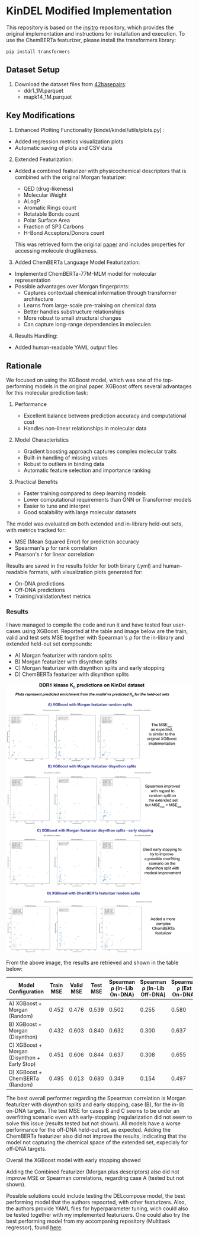 # KinDEL Modified Implementation

This repository is based on the [insitro](https://github.com/insitro/kindel/tree/main) repository, which provides the original implementation and instructions for installation and execution. To use the ChemBERTa featurizer, please install the transformers library:
```
pip install transformers
```

## Dataset Setup

1. Download the dataset files from [42basepairs](https://42basepairs.com/browse/s3/kin-del-2024/data):
   - ddr1_1M.parquet
   - mapk14_1M.parquet

## Key Modifications

1. Enhanced Plotting Functionality [kindel/kindel/utils/plots.py] :
- Added regression metrics visualization plots
- Automatic saving of plots and CSV data

2. Extended Featurization:
- Added a combined featurizer with physicochemical descriptors that is combined with the original Morgan featurizer:

  - QED (drug-likeness)
  - Molecular Weight
  - ALogP
  - Aromatic Rings count
  - Rotatable Bonds count
  - Polar Surface Area
  - Fraction of SP3 Carbons
  - H-Bond Acceptors/Donors count

  This was retrieved form the original [paper](https://arxiv.org/pdf/2410.08938) and includes properties for accessing molecule druglikeness.

3. Added ChemBERTa Language Model Featurization:
- Implemented ChemBERTa-77M-MLM model for molecular representation
- Possible advantages over Morgan fingerprints:
  - Captures contextual chemical information through transformer architecture
  - Learns from large-scale pre-training on chemical data
  - Better handles substructure relationships
  - More robust to small structural changes
  - Can capture long-range dependencies in molecules

4. Results Handling:
- Added human-readable YAML output files


## Rationale

We focused on using the XGBoost model, which was one of the top-performing models in the original paper. XGBoost offers several advantages for this molecular prediction task:

1. Performance
   - Excellent balance between prediction accuracy and computational cost
   - Handles non-linear relationships in molecular data

2. Model Characteristics
   - Gradient boosting approach captures complex molecular traits
   - Built-in handling of missing values
   - Robust to outliers in binding data
   - Automatic feature selection and importance ranking

3. Practical Benefits
   - Faster training compared to deep learning models
   - Lower computational requirements than GNN or Transformer models
   - Easier to tune and interpret
   - Good scalability with large molecular datasets

The model was evaluated on both extended and in-library held-out sets, with metrics tracked for:
- MSE (Mean Squared Error) for prediction accuracy
- Spearman's ρ for rank correlation
- Pearson's r for linear correlation

Results are saved in the results folder for both binary (.yml) and human-readable formats, with visualization plots generated for:
- On-DNA predictions
- Off-DNA predictions
- Training/validation/test metrics


### Results
I have managed to compile the code and run it and have tested four user-cases using XGBoost. Reported at the table and image below are the train, valid and test sets MSE together with Spearman's ρ for the in-library and extended held-out set compounds:

- A) Morgan featurizer with random splits
- B) Morgan featurizer with disynthon splits 
- C) Morgan featurizer with disynthon splits and early stopping
- D) ChemBERTa featurizer with disynthon splits






![Kindel Modification Results](/results/kindel_mod_results.png)


From the above image, the results are retrieved and shown in the table below:

| Model Configuration | Train MSE | Valid MSE | Test MSE | Spearman ρ (In-Lib On-DNA) | Spearman ρ (In-Lib Off-DNA) | Spearman ρ (Ext On-DNA) |
|-------------------|-----------|-----------|-----------|-------------------|-------------------|-----------------|
| A) XGBoost + Morgan (Random) | 0.452 | 0.476 | 0.539 | 0.502 | 0.255 | 0.580 |
| B) XGBoost + Morgan (Disynthon) | 0.432| 0.603 | 0.840 | 0.632 | 0.300 | 0.637 |
| C) XGBoost + Morgan (Disynthon + Early Stop) | 0.451 | 0.606 | 0.844 | 0.637 | 0.308 | 0.655 |
| D) XGBoost + ChemBERTa (Random) | 0.495 | 0.613 | 0.680 | 0.349 | 0.154 | 0.497 |



The best overall performer regarding the Spearman correlation is Morgan featurizer with disynthon splits and early stopping, case (B), for the in-lib on-DNA targets. The test MSE for cases B and C seems to be under an overfitting scenario even with early-stopping (regularization did not seem to solve this issue (results tested but not shown). All models have a worse performance for the off-DNA held-out set, as expected. Adding the ChemBERTa featurizer also did not improve the results, indicating that the model not capturing the chemical space of the extended set, expecialy for off-DNA targets.

Overall the XGBoost model with early stopping showed 

Adding the Combined featurizer (Morgan plus descriptors) also did not improve MSE or Spearman correlations, regarding case A (tested but not shown).

Possible solutions could include testing the DELcompose model, the best performing model that the authors repoorted, with other featurizers. Also, the authors provide YAML files for hyperparameter tuning, wich could also be tested together with my implemented featurizers. One could also try the best performing model from my accompaning repository (Multitask regressor), found [here](https://github.com/TiagoLopesGomes/chemoinfo).


